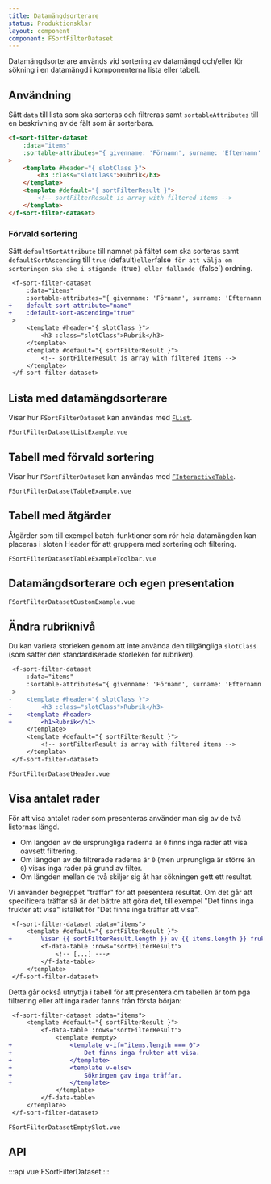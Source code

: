 ```yaml
---
title: Datamängdsorterare
status: Produktionsklar
layout: component
component: FSortFilterDataset
---
```


Datamängdsorterare används vid sortering av datamängd och/eller för sökning i en datamängd i komponenterna lista eller tabell.

## Användning

Sätt `data` till lista som ska sorteras och filtreras samt `sortableAttributes` till en beskrivning av de fält som är sorterbara.

```html static
<f-sort-filter-dataset
    :data="items"
    :sortable-attributes="{ givenname: 'Förnamn', surname: 'Efternamn' }"
>
    <template #header="{ slotClass }">
        <h3 :class="slotClass">Rubrik</h3>
    </template>
    <template #default="{ sortFilterResult }">
        <!-- sortFilterResult is array with filtered items -->
    </template>
</f-sort-filter-dataset>
```

### Förvald sortering

Sätt `defaultSortAttribute` till namnet på fältet som ska sorteras samt `defaultSortAscending` till `true` (default)`eller`false` för att välja om sorteringen ska ske i stigande (`true`) eller fallande (`false`) ordning.

```diff
 <f-sort-filter-dataset
     :data="items"
     :sortable-attributes="{ givenname: 'Förnamn', surname: 'Efternamn' }"
+    default-sort-attribute="name"
+    :default-sort-ascending="true"
 >
     <template #header="{ slotClass }">
         <h3 :class="slotClass">Rubrik</h3>
     </template>
     <template #default="{ sortFilterResult }">
         <!-- sortFilterResult is array with filtered items -->
     </template>
 </f-sort-filter-dataset>
```

## Lista med datamängdsorterare

Visar hur `FSortFilterDataset` kan användas med [`FList`](../FList).

```import
FSortFilterDatasetListExample.vue
```

## Tabell med förvald sortering

Visar hur `FSortFilterDataset` kan användas med [`FInteractiveTable`](../FInteractiveTable).

```import
FSortFilterDatasetTableExample.vue
```

## Tabell med åtgärder

Åtgärder som till exempel batch-funktioner som rör hela datamängden kan placeras i sloten Header för att gruppera med sortering och filtering.

```import
FSortFilterDatasetTableExampleToolbar.vue
```

## Datamängdsorterare och egen presentation

```import
FSortFilterDatasetCustomExample.vue
```

## Ändra rubriknivå

Du kan variera storleken genom att inte använda den tillgängliga `slotClass` (som sätter den standardiserade storleken för rubriken).

```diff
 <f-sort-filter-dataset
     :data="items"
     :sortable-attributes="{ givenname: 'Förnamn', surname: 'Efternamn' }"
 >
-    <template #header="{ slotClass }">
-        <h3 :class="slotClass">Rubrik</h3>
+    <template #header>
+        <h1>Rubrik</h1>
     </template>
     <template #default="{ sortFilterResult }">
         <!-- sortFilterResult is array with filtered items -->
     </template>
 </f-sort-filter-dataset>
```

```import
FSortFilterDatasetHeader.vue
```

## Visa antalet rader

För att visa antalet rader som presenteras använder man sig av de två listornas längd.

-   Om längden av de ursprungliga raderna är `0` finns inga rader att visa oavsett filtrering.
-   Om längden av de filtrerade raderna är `0` (men urprungliga är större än `0`) visas inga rader på grund av filter.
-   Om längden mellan de två skiljer sig åt har sökningen gett ett resultat.

Vi använder begreppet "träffar" för att presentera resultat.
Om det går att specificera träffar så är det bättre att göra det, till exempel "Det finns inga frukter att visa" istället för "Det finns inga träffar att visa".

```diff
 <f-sort-filter-dataset :data="items">
     <template #default="{ sortFilterResult }">
+        Visar {{ sortFilterResult.length }} av {{ items.length }} frukter.
         <f-data-table :rows="sortFilterResult">
             <!-- [...] --->
         </f-data-table>
     </template>
 </f-sort-filter-dataset>
```

Detta går också utnyttja i tabell för att presentera om tabellen är tom pga filtrering eller att inga rader fanns från första början:

```diff
 <f-sort-filter-dataset :data="items">
     <template #default="{ sortFilterResult }">
         <f-data-table :rows="sortFilterResult">
             <template #empty>
+                <template v-if="items.length === 0">
+                    Det finns inga frukter att visa.
+                </template>
+                <template v-else>
+                    Sökningen gav inga träffar.
+                </template>
             </template>
         </f-data-table>
     </template>
 </f-sort-filter-dataset>
```

```import nomarkup
FSortFilterDatasetEmptySlot.vue
```

## API

:::api
vue:FSortFilterDataset
:::
